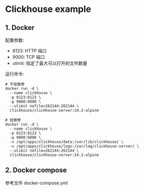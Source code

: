 # Clickhouse example

## 1. Docker

配置参数:
* 8123: HTTP 端口
* 9000: TCP 端口
* ulimit: 指定了最大可以打开的文件数量

运行命令:

```shell
# 不挂载卷
docker run -d \
  --name clickhouse \
  -p 8123:8123 \
  -p 9000:9000 \
  --ulimit nofile=262144:262144 \
  clickhouse/clickhouse-server:24.2-alpine

# 挂载卷
docker run -d \
  --name clickhouse \
  -p 8123:8123 \
  -p 9000:9000 \
  -v /opt/apps/clickhouse/data:/var/lib/clickhouse/ \
  -v /opt/apps/clickhouse/logs:/var/log/clickhouse-server/ \
  --ulimit nofile=262144:262144 \
  clickhouse/clickhouse-server:24.2-alpine
```

## 2. Docker compose

参考文件 docker-compose.yml

